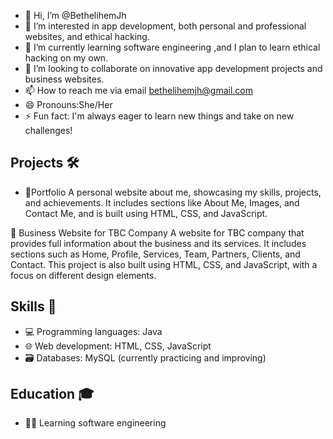 - 👋 Hi, I’m @BethelihemJh
- 👀 I’m interested in app development, both personal and professional websites, and ethical hacking.
- 🌱 I’m currently learning software engineering ,and I plan to learn ethical hacking on my own.
- 💞️ I’m looking to collaborate on innovative app development projects and business websites.
- 📫 How to reach me via email bethelihemjh@gmail.com
- 😄 Pronouns:She/Her
- ⚡ Fun fact: I'm always eager to learn new things and take on new challenges!
## Projects 🛠️
- 👤Portfolio
A personal website about me, showcasing my skills, projects, and achievements. It includes sections like About Me, Images, and Contact Me, and is built using HTML, CSS, and JavaScript.

💼 Business Website for TBC Company
A website for TBC company that provides full information about the business and its services. It includes sections such as Home, Profile, Services, Team, Partners, Clients, and Contact. This project is also built using HTML, CSS, and JavaScript, with a focus on different design elements.

## Skills 🎯
- 💻 Programming languages: Java
- 🌐 Web development: HTML, CSS, JavaScript
- 🗃️ Databases: MySQL (currently practicing and improving)

## Education 🎓
- 👩‍💻 Learning software engineering

